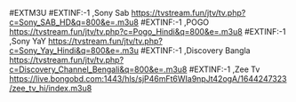 #EXTM3U
#EXTINF:-1 ,Sony Sab
https://tvstream.fun/jtv/tv.php?c=Sony_SAB_HD&q=800&e=.m3u8
#EXTINF:-1 ,POGO
https://tvstream.fun/jtv/tv.php?c=Pogo_Hindi&q=800&e=.m3u8
#EXTINF:-1 ,Sony YaY
https://tvstream.fun/jtv/tv.php?c=Sony_Yay_Hindi&q=800&e=.m3u
#EXTINF:-1 ,Discovery Bangla
https://tvstream.fun/jtv/tv.php?c=Discovery_Channel_Bengali&q=800&e=.m3u8
#EXTINF:-1 ,Zee Tv
https://live.bongobd.com:1443/hls/sjP46mFt6WIa9npJt42ogA/1644247323/zee_tv_hi/index.m3u8

